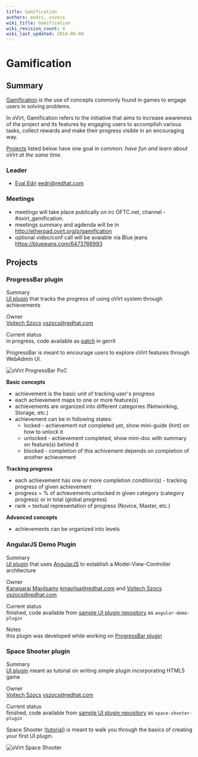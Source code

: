 ```yaml
---
title: Gamification
authors: eedri, vszocs
wiki_title: Gamification
wiki_revision_count: 4
wiki_last_updated: 2014-06-08
---
```


# Gamification

## Summary

[Gamification](http://en.wikipedia.org/wiki/Gamification) is the use of concepts commonly found in games to engage users in solving problems.

In oVirt, Gamification refers to the initiative that aims to increase awareness of the project and its features by engaging users to accomplish various tasks, collect rewards and make their progress visible in an encouraging way.

[Projects](#Projects) listed below have one goal in common: *have fun and learn about oVirt at the same time*.

### Leader

*   [Eyal Edri](User:Eedri) <eedri@redhat.com>

### Meetings

*   meetings will take place publically on irc OFTC.net, channel - #ovirt_gamification.
*   meetings summary and agdenda will be in <http://etherpad.ovirt.org/p/gamification>
*   optional video/conf call will be avaiable via Blue jeans <https://bluejeans.com/6473766993>

## Projects

### ProgressBar plugin

Summary  
[UI plugin](Features/UIPlugins) that tracks the progress of using oVirt system through achievements

Owner  
[Vojtech Szocs](User:Vszocs) <vszocs@redhat.com>

Current status  
in progress, code available as [patch](http://gerrit.ovirt.org/#/c/23013/) in gerrit

ProgressBar is meant to encourage users to explore oVirt features through WebAdmin UI.

![oVirt ProgressBar PoC](Progressbar-plugin-poc.png "oVirt ProgressBar PoC")

**Basic concepts**

*   achievement is the basic unit of tracking user's progress
*   each achievement maps to one or more feature(s)
*   achievements are organized into different categories (Networking, Storage, etc.)
*   achievement can be in following states:
    -   locked - achievement not completed yet, show mini-guide (hint) on how to unlock it
    -   unlocked - achievement completed, show mini-doc with summary on feature(s) behind it
    -   blocked - completion of this achivement depends on completion of another achievement

**Tracking progress**

*   each achievement has one or more completion condition(s) - tracking progress of given achievement
*   progress = % of achievements unlocked in given category (category progress) or in total (global progress)
*   rank = textual representation of progress (Novice, Master, etc.)

**Advanced concepts**

*   achievements can be organized into levels

### AngularJS Demo Plugin

Summary  
[UI plugin](Features/UIPlugins) that uses [AngularJS](http://angularjs.org/) to establish a Model-View-Controller architecture

Owner  
[Kanagaraj Mayilsamy](User:Kmayilsa) <kmayilsa@redhat.com> and [Vojtech Szocs](User:Vszocs) <vszocs@redhat.com>

Current status  
finished, code available from [sample UI plugin repository](Features/UIPlugins#Sample_UI_plugins) as `angular-demo-plugin`

Notes  
this plugin was developed while working on [ProgressBar plugin](#ProgressBar_plugin)

### Space Shooter plugin

Summary  
[UI plugin](Features/UIPlugins) meant as tutorial on writing simple plugin incorporating HTML5 game

Owner  
[Vojtech Szocs](User:Vszocs) <vszocs@redhat.com>

Current status  
finished, code available from [sample UI plugin repository](Features/UIPlugins#Sample_UI_plugins) as `space-shooter-plugin`

Space Shooter ([tutorial](Tutorial/UIPlugins/CrashCourse)) is meant to walk you through the basics of creating your first UI plugin.

![oVirt Space Shooter](OVirt_Space_Shooter_3.png "oVirt Space Shooter")
